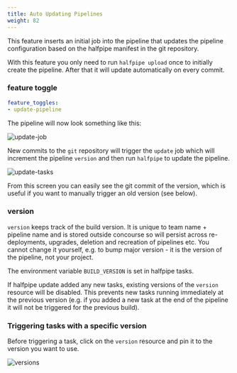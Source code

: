 ```yaml
---
title: Auto Updating Pipelines
weight: 82
---
```


This feature inserts an initial job into the pipeline that updates the pipeline configuration based on the halfpipe manifest in the git repository.

With this feature you only need to run `halfpipe upload` once to initially create the pipeline. After that it will update automatically on every commit.

### feature toggle

```yaml
feature_toggles:
- update-pipeline
```

The pipeline will now look something like this:

![update-job](/images/update-pipeline/update-job.png)

New commits to the `git` repository will trigger the `update` job which will increment the pipeline `version` and then run `halfpipe` to update the pipeline.

![update-tasks](/images/update-pipeline/update-tasks.png)

From this screen you can easily see the git commit of the version, which is useful if you want to manually trigger an old version (see below).

### version
`version` keeps track of the build version. It is unique to team name + pipeline name and is stored outside concourse so will persist across re-deployments, upgrades, deletion and recreation of pipelines etc. You cannot change it yourself, e.g. to bump major version - it is the version of the pipeline, not your project.

The environment variable `BUILD_VERSION` is set in halfpipe tasks.

If halfpipe update added any new tasks, existing versions of the `version` resource will be disabled. This prevents new tasks running immediately at the previous version (e.g. if you added a new task at the end of the pipeline it will not be triggered for the previous build).

### Triggering tasks with a specific version
Before triggering a task, click on the `version` resource and pin it to the version you want to use.

![versions](/images/update-pipeline/pinned-version.png)
